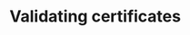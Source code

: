 ﻿# Validating certificates

<!-- link to version in Portuguese -->
<div data-alt-locales="pt-br"></div>
